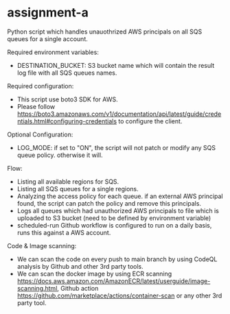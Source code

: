 # assignment-a
Python script which handles unauothrized AWS principals on all SQS queues for a single account.

Required environment variables:
* DESTINATION_BUCKET: S3 bucket name which will contain the result log file with all SQS queues names.

Required configuration:
* This script use boto3 SDK for AWS.
* Please follow https://boto3.amazonaws.com/v1/documentation/api/latest/guide/credentials.html#configuring-credentials to configure the client.

Optional Configuration:
* LOG_MODE: if set to "ON", the script will not patch or modify any SQS queue policy. otherwise it will.

Flow:
* Listing all available regions for SQS.
* Listing all SQS queues for a single regions.
* Analyzing the access policy for each queue. if an external AWS principal found, the script can patch the policy and remove this principals.
* Logs all queues which had unauthorized AWS principals to file which is uploaded to S3 bucket (need to be defined by environment variable)
* scheduled-run Github workflow is configured to run on a daily basis, runs this against a AWS account.


Code & Image scanning:
* We can scan the code on every push to main branch by using CodeQL analysis by Github and other 3rd party tools.
* We can scan the docker image by using ECR scanning https://docs.aws.amazon.com/AmazonECR/latest/userguide/image-scanning.html, Github action https://github.com/marketplace/actions/container-scan or any other 3rd party tool.